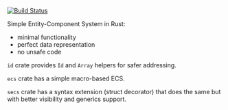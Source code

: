 [![Build Status](https://travis-ci.org/kvark/simplecs.png?branch=master)](https://travis-ci.org/kvark/simplecs)

Simple Entity-Component System in Rust:
  - minimal functionality
  - perfect data representation
  - no unsafe code

`id` crate provides `Id` and `Array` helpers for safer addressing.

`ecs` crate has a simple macro-based ECS.

`secs` crate has a syntax extension (struct decorator) that does the same but with better visibility and generics support.
